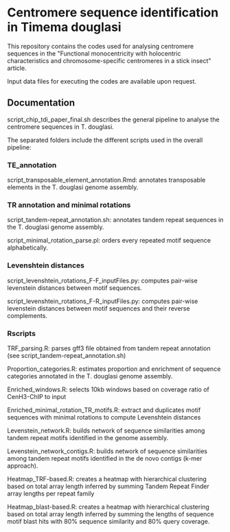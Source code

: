 # Centromere sequence identification in Timema douglasi

This repository contains the codes used for analysing centromere sequences in the "Functional monocentricity with holocentric characteristics and chromosome-specific centromeres in a stick insect" article.

Input data files for executing the codes are available upon request.

## Documentation

script_chip_tdi_paper_final.sh describes the general pipeline to analyse the centromere sequences in T. douglasi.

The separated folders include the different scripts used in the overall pipeline:

### TE_annotation
script_transposable_element_annotation.Rmd: annotates transposable elements in the T. douglasi genome assembly.

### TR annotation and minimal rotations
script_tandem-repeat_annotation.sh: annotates tandem repeat sequences in the T. douglasi genome assembly.

script_minimal_rotation_parse.pl: orders every repeated motif sequence alphabetically.

### Levenshtein distances
script_levenshtein_rotations_F-F_inputFiles.py: computes pair-wise levenstein distances between motif sequences.

script_levenshtein_rotations_F-R_inputFiles.py: computes pair-wise levenstein distances between motif sequences and their reverse complements.

### Rscripts
TRF_parsing.R: parses gff3 file obtained from tandem repeat annotation (see script_tandem-repeat_annotation.sh)

Proportion_categories.R: estimates proportion and enrichment of sequence categories annotated in the T. douglasi genome assembly.

Enriched_windows.R: selects 10kb windows based on coverage ratio of CenH3-ChIP to input

Enriched_minimal_rotation_TR_motifs.R: extract and duplicates motif sequences with minimal rotations to compute Levenshtein distances

Levenstein_network.R: builds network of sequence similarities among tandem repeat motifs identified in the genome assembly.

Levenstein_network_contigs.R: builds network of sequence similarities among tandem repeat motifs identified in the de novo contigs (k-mer approach).

Heatmap_TRF-based.R: creates a heatmap with hierarchical clustering based on total array length inferred by summing Tandem Repeat Finder array lengths per repeat family

Heatmap_blast-based.R: creates a heatmap with hierarchical clustering based on total array length inferred by summing the lengths of sequence motif blast hits with 80% sequence similarity and 80% query coverage.
